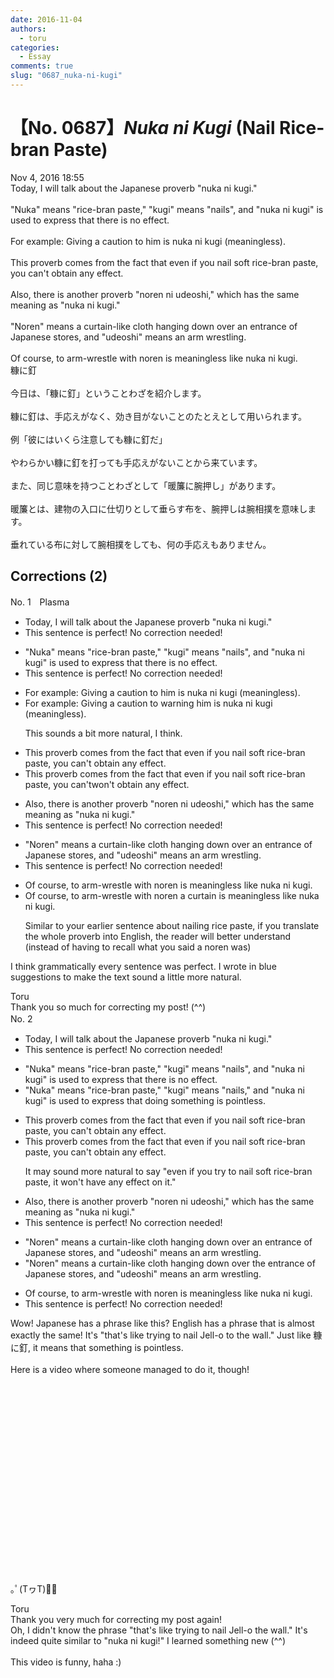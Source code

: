 ```yaml
---
date: 2016-11-04
authors:
  - toru
categories:
  - Essay
comments: true
slug: "0687_nuka-ni-kugi"
---
```


# 【No. 0687】<strong><em>Nuka ni Kugi</em></strong> (Nail Rice-bran Paste)
<div class="date">Nov 4, 2016 18:55</div>
<div id="post"><div id="body_show_ori">
Today, I will talk about the Japanese proverb "nuka ni kugi."<br/><br/>"Nuka" means "rice-bran paste," "kugi" means "nails", and "nuka ni kugi" is used to express that there is no effect.<br/><br/>For example: Giving a caution to him is nuka ni kugi (meaningless).<br/><br/>This proverb comes from the fact that even if you nail soft rice-bran paste, you can't obtain any effect.<br/><br/>Also, there is another proverb "noren ni udeoshi," which has the same meaning  as "nuka ni kugi."<br/><br/>"Noren" means a curtain-like cloth hanging down over an entrance of Japanese stores, and "udeoshi" means an arm wrestling.<br/><br/>Of course, to arm-wrestle with noren is meaningless like nuka ni kugi.
</div></div>

<!-- more -->

<div id="post_ja"><div id="body_show_mo">
糠に釘<br/><br/>今日は、「糠に釘」ということわざを紹介します。<br/><br/>糠に釘は、手応えがなく、効き目がないことのたとえとして用いられます。<br/><br/>例「彼にはいくら注意しても糠に釘だ」<br/><br/>やわらかい糠に釘を打っても手応えがないことから来ています。<br/><br/>また、同じ意味を持つことわざとして「暖簾に腕押し」があります。<br/><br/>暖簾とは、建物の入口に仕切りとして垂らす布を、腕押しは腕相撲を意味します。<br/><br/>垂れている布に対して腕相撲をしても、何の手応えもありません。
</div></div>

## Corrections (2)
<div id="block"><div class="first_name"> No. 1　<span class="just_name">Plasma</span></div><div id="block2">
<ul class="correction_field">
<li class="incorrect">Today, I will talk about the Japanese proverb "nuka ni kugi."</li>
<li class="corrected perfect">This sentence is perfect! No correction needed!</li>
</ul>
<ul class="correction_field">
<li class="incorrect">"Nuka" means "rice-bran paste," "kugi" means "nails", and "nuka ni kugi" is used to express that there is no effect.</li>
<li class="corrected perfect">This sentence is perfect! No correction needed!</li>
</ul>
<ul class="correction_field">
<li class="incorrect">For example: Giving a caution to him is nuka ni kugi (meaningless).</li>
<li class="corrected correct">
For example: <span class="sline">Giving a caution to </span><span class="f_blue">warning</span> him is nuka ni kugi (meaningless).
<p class="correction_comment">This sounds a bit more natural, I think.</p>
</li>
</ul>
<ul class="correction_field">
<li class="incorrect">This proverb comes from the fact that even if you nail soft rice-bran paste, you can't obtain any effect.</li>
<li class="corrected correct">
This proverb comes from the fact that even if you nail soft rice-bran paste, you <span class="sline">can't</span><span class="f_blue">won't</span> obtain any effect.
</li>
</ul>
<ul class="correction_field">
<li class="incorrect">Also, there is another proverb "noren ni udeoshi," which has the same meaning  as "nuka ni kugi."</li>
<li class="corrected perfect">This sentence is perfect! No correction needed!</li>
</ul>
<ul class="correction_field">
<li class="incorrect">"Noren" means a curtain-like cloth hanging down over an entrance of Japanese stores, and "udeoshi" means an arm wrestling.</li>
<li class="corrected perfect">This sentence is perfect! No correction needed!</li>
</ul>
<ul class="correction_field">
<li class="incorrect">Of course, to arm-wrestle with noren is meaningless like nuka ni kugi.</li>
<li class="corrected correct">
Of course, to arm-wrestle with <span class="sline">noren</span><span class="f_blue"> a curtain</span> is meaningless like nuka ni kugi.
<p class="correction_comment">Similar to your earlier sentence about nailing rice paste, if you translate the whole proverb into English, the reader will better understand (instead of having to recall what you said a noren was)</p>
</li>
</ul>
<p class="comment_small">
 I think grammatically every sentence was perfect. I wrote in blue suggestions to make the text sound a little more natural.
</p>

</div><div class="name"><span class="just_name">Toru</span><br>
Thank you so much for correcting my post! (^^)
</div>
</div>
<div id="block"><div class="first_name"> No. 2　<span class="just_name"></span></div><div id="block2">
<ul class="correction_field">
<li class="incorrect">Today, I will talk about the Japanese proverb "nuka ni kugi."</li>
<li class="corrected perfect">This sentence is perfect! No correction needed!</li>
</ul>
<ul class="correction_field">
<li class="incorrect">"Nuka" means "rice-bran paste," "kugi" means "nails", and "nuka ni kugi" is used to express that there is no effect.</li>
<li class="corrected correct">
"Nuka" means "rice-bran paste," "kugi" means "nails<span class="f_blue">,</span>" and "nuka ni kugi" is used to express that <span class="f_blue">doing something is pointless</span>.
</li>
</ul>
<ul class="correction_field">
<li class="incorrect">This proverb comes from the fact that even if you nail soft rice-bran paste, you can't obtain any effect.</li>
<li class="corrected correct">
This proverb comes from the fact that even if you nail soft rice-bran paste, you can't obtain any effect.
<p class="correction_comment">It may sound more natural to say "even if you try to nail soft rice-bran paste, it won't have any effect on it."</p>
</li>
</ul>
<ul class="correction_field">
<li class="incorrect">Also, there is another proverb "noren ni udeoshi," which has the same meaning  as "nuka ni kugi."</li>
<li class="corrected perfect">This sentence is perfect! No correction needed!</li>
</ul>
<ul class="correction_field">
<li class="incorrect">"Noren" means a curtain-like cloth hanging down over an entrance of Japanese stores, and "udeoshi" means an arm wrestling.</li>
<li class="corrected correct">
"Noren" means a curtain-like cloth hanging down over <span class="f_blue">the</span> entrance of Japanese stores, and "udeoshi" means <span class="sline"><span class="f_red">an</span></span> arm wrestling.
</li>
</ul>
<ul class="correction_field">
<li class="incorrect">Of course, to arm-wrestle with noren is meaningless like nuka ni kugi.</li>
<li class="corrected perfect">This sentence is perfect! No correction needed!</li>
</ul>
<p class="comment_small">
 Wow! Japanese has a phrase like this? English has a phrase that is almost exactly the same! It's "that's like trying to nail Jell-o to the wall." Just like 糠に釘, it means that something is pointless.
 <br/>
 <br/>
 Here is a video where someone managed to do it, though!
 <object height="315" width="560">
  <param name="movie" value="https://www.youtube.com/v/8ePy_mnH774"/>
  <embed height="315" src="https://www.youtube.com/v/8ePy_mnH774" type="application/x-shockwave-flash" width="560"/>
 </object>
 <br/>
 <br/>
 ｡ﾟ(TヮT)ﾟ｡
</p>

</div><div class="name"><span class="just_name">Toru</span><br>
Thank you very much for correcting my post again!<br/>Oh, I didn't know the phrase "that's like trying to nail Jell-o the wall." It's indeed quite similar to "nuka ni kugi!" I learned something new (^^)<br/><br/>This video is funny, haha :)
</div>
</div>
